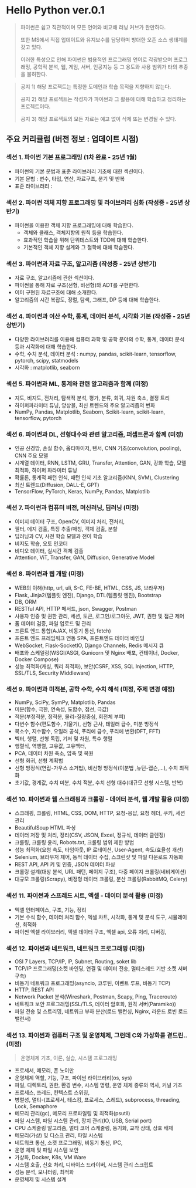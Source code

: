 # Hello Python ver.0.1

> 파이썬은 쉽고 직관적이며 모든 언어와 비교해 러닝 커브가 완만하다.
>
> 또한 MS에서 직접 업데이트와 유지보수를 담당하며 방대한 오픈 소스 생태계를 갖고 있다.
>
> 이러한 특성으로 인해 파이썬은 범용적인 프로그래밍 언어로 각광받으며 프로그래밍, 공학적 분석, 웹, 게임, 서버, 인공지능 등
> 그 용도와 사용 범위가 타의 추종을 불허한다.
>

> 공지 1)
> 해당 프로젝트는 특정한 도메인과 학습 목적을 지향하지 않는다.
>
> 공지 2)
> 해당 프로젝트는 작성자가 파이썬과 그 활용에 대해 학습하고 정리하는 프로젝트이다.
>
> 공지 3)
> 해당 프로젝트의 모든 자료는 예고 없이 삭제 또는 변경될 수 있다.
>

## 주요 커리큘럼 (버전 정보 : 업데이트 시점)

### 섹션 1. 파이썬 기본 프로그래밍 (1차 완료 - 25년 1월)

- 파이썬의 기본 문법과 표준 라이브러리 기초에 대한 섹션이다.
- 기본 문법 : 변수, 타입, 연산, 자료구조, 분기 및 반복
- 표준 라이브러리 :

### 섹션 2. 파이썬 객체 지향 프로그래밍 및 라이브러리 심화 (작성중 - 25년 상반기)

- 파이썬을 이용한 객체 지향 프로그래밍에 대해 학습한다.
    - 객체와 클래스, 객체지향의 원칙 등을 학습한다.
    - 효과적인 학습을 위해 단위테스트와 TDD에 대해 학습한다.
    - 기본적인 객체 지향 설계와 그 철학에 대해 학습한다.

### 섹션 3. 파이썬과 자료 구조, 알고리즘 (작성중 - 25년 상반기)

- 자료 구조, 알고리즘에 관한 섹션이다.
- 파이썬을 통해 자료 구조(선형, 비선형)와 ADT를 구현한다.
- 이미 구현된 자료구조에 대해 소개한다.
- 알고리즘의 시간 복잡도, 정렬, 탐색, 그래프, DP 등에 대해 학습한다.

### 섹션 4. 파이썬과 이산 수학, 통계, 데이터 분석, 시각화 기본 (작성중 - 25년 상반기)

- 다양한 라이브러리를 이용해 컴퓨터 과학 및 공학 분야의 수학, 통계, 데이터 분석 등과 시각화에 대해 학습한다.
- 수학, 수치 분석, 데이터 분석 : numpy, pandas, scikit-learn, tensorflow, pytorch, scipy, statmodels
- 시각화 : matplotlib, seaborn

### 섹션 5. 파이썬과 ML, 통계와 관련 알고리즘과 함께 (미정)

- 지도, 비지도, 전처리, 탐색적 분석, 평가, 분류, 회귀, 차원 축소, 결정 트리
- 하이퍼파라미터 튜닝, 앙상블, 최신 트렌드와 주요 알고리즘의 변화
- NumPy, Pandas, Matplotlib, Seaborn, Scikit-learn, scikit-learn, tensorflow, pytorch

### 섹션 6. 파이썬과 DL, 선형대수와 관련 알고리즘, 퍼셉트론과 함께 (미정)

- 인공 신경망, 손실 함수, 옵티마이저, 텐서, CNN 기초(convolution, pooling), CNN 주요 모델
- 시계열 데이터, RNN, LSTM, GRU, Transfer, Attention, GAN, 강화 학습, 모델 최적화, 하이퍼 파라미터 튜닝
- 확률론, 통계적 패턴 인식, 패턴 인식 기초 알고리즘(KNN, SVM), Clustering
- 최신 트렌드(Diffusion, DALL-E, GPT)
- TensorFlow, PyTorch, Keras, NumPy, Pandas, Matplotlib

### 섹션 7. 파이썬과 컴퓨터 비전, 머신러닝, 딥러닝 (미정)

- 이미지 데이터 구조, OpenCV, 이미지 처리, 전처리,
- 필터, 에지 검출, 특징 추출/매칭, 객체 검출, 분할
- 딥러닝과 CV, 사전 학습 모델과 전이 학습
- 비지도 학습, 오토 인코더
- 비디오 데이터, 실시간 객체 검출
- Attention, ViT, Transfer, GAN, Diffusion, Generative Model

### 섹션 8. 파이썬과 웹 개발 (미정)

- WEB의 이해(http, url, uli, S-C, FE-BE, HTML, CSS, JS, 브라우저)
- Flask, Jinja2(템플릿 엔진), Django, DTL(템플릿 엔진), Bootstrap
- DB, ORM
- RESTful API, HTTP 메서드, json, Swagger, Postman
- 사용자 인증 및 권한 관리, 세션, 토큰, 로그인/로그아웃, JWT, 권한 및 접근 제어
- 폼 데이터 검증, 파일 업로드 및 관리
- 프론트 엔드 통합(AJAX, 비동기 통신, fetch)
- 프론트 엔드 프레임워크 연동 SPA, 프론트엔드 데이터 바인딩
- WebSocket, Flask-SocketIO, Django Channels, Redis 메시지 큐
- 배포와 스케일링(WSGI/ASGI, Gunicorn 및 Nginx 배포, 컨테이너, Docker, Docker Compose)
- 성능 최적화(캐싱, 쿼리 최적화), 보안(CSRF, XSS, SQL Injection, HTTP, SSL/TLS, Security Middleware)

### 섹션 9. 파이썬과 미적분, 공학 수학, 수치 해석 (미정, 주제 변경 예정)

- NumPy, SciPy, SymPy, Matplotlib, Pandas
- 미분(함수, 극한, 연속성, 도함수, 접선, 극값)
- 적분(부정적분, 정적분, 물리-질량중심, 회전체 부피)
- 다변수 함수(편도함수, 기울기), 선형 근사, 테일러 급수, 미분 방정식
- 복소수, 지수함수, 오일러 공식, 푸리에 급수, 푸리에 변환(DFT, FFT)
- 벡터, 행렬, 선형 독립, 기저 및 차원, 특수 행렬
- 행렬식, 역행렬, 고유값, 고유백터,
- PCA, 데이터 차원 축소, 압축 및 복원
- 선형 회귀, 선형 계획법
- 선형 방정식(연립-가우스 소거법), 비선형 방정식(이분법 ,뉴턴-랩슨,...), 수치 최적화
- 초기값, 경계값, 수치 미분, 수치 적분, 수치 선형 대수(대규모 선형 시스템, 반복)

### 섹션 10. 파이썬과 웹 스크래핑과 크롤링 - 데이터 분석, 웹 개발 활용 (미정)

- 스크래핑, 크롤링, HTML, CSS, DOM, HTTP, 요청-응답, 요청 헤더, 쿠키, 세션 관리
- BeautifulSoup HTML 파싱
- 데이터 저장 및 처리, 정리(CSV, JSON, Excel, 정규식, 데이터 클렌징)
- 크롤링, 크롤링 윤리, Robots.txt, 크롤링 범위 제한 방법
- 성능 최적화(요청 속도, 타임아웃, IP 로테이션, User-Agent, 속도/효율성 개선)
- Selenium, 브라우저 제어, 동적 데이터 수집, 스크린샷 및 파일 다운로드 자동화
- REST API, API 키 및 인증, JSON 데이터 파싱
- 크롤링 설계(대상 분석, URL 패턴, 페이지 구조), 다중 페이지 크롤링(네비게이션)
- 대규모 크롤링(Scrapy), 비정형 데이터 크롤링, 분산 크롤링(RabbitMQ, Celery)

### 섹션 11. 파이썬과 스프레드 시트, 엑셀 - 데이터 분석 활용  (미정)

- 엑셀 인터페이스, 구조, 기능, 정리
- 기본 수식 함수, 데이터 처리 함수, 엑셀 차트, 시각화, 통계 및 분석 도구, 시뮬레이션, 최적화
- 파이썬 엑셀 라이브러리, 엑셀 데이터 구조, 엑셀 api, 오류 처리, 디버깅,

### 섹션 12. 파이썬과 네트워크, 네트워크 프로그래밍  (미정)

- OSI 7 Layers, TCP/IP, IP, Subnet, Routing, soket lib
- TCP/IP 프로그래밍(소켓 바인딩, 연결 및 데이터 전송, 멀티스레드 기반 소켓 서버 구축)
- 비동기 네트워크 프로그래밍(asyncio, 코루틴, 이벤트 루프, 비동기 TCP)
- HTTP, REST API
- Network Packet 분석(Wireshark, Postman, Scapy, Ping, Traceroute)
- 네트워크 보안 프로그래밍(SSL/TLS, 데이터 암호화, 원격 서버(Paramiko))
- 파일 전송 및 스트리밍, 네트워크 부하 분산(로드 밸런싱, Nginx, 라운드 로빈 로드 밸런서)

### 섹션 13. 파이썬과 컴퓨터 구조 및 운영체제, 그런데 C와 가상화를 곁드린..  (미정)

> 운영체제 기초, 이론, 실습, 시스템 프로그래밍

- 프로세서, 메모리, 폰 노이만
- 운영체제 역할, 기능, 구조, 파이썬 라이브러리(os, sys)
- 파일, 디렉토리, 권한, 환경 변수, 시스템 명령, 운영 체제 종류와 역사, 커널 기초
- 프로세스, 쓰레드, 컨텍스트 스위칭,
- 병렬성, 멀티-(프로세서, 테스킹, 프로세스, 스레드), subprocess, threading, Lock, Semaphore
- 메모리 관리(gc), 메모리 프로파일링 및 최적화(psutil)
- 파일 시스템, 파일 시스템 관리, 장치 관리(IO, USB, Serial port)
- CPU 스케줄링 알고리즘, 멀티 코어 스케줄링, 동기화, 교착 상태, 상호 배제
- 메모리(가상) 및 디스크 관리, 파일 시스템
- 네트워크 통신, 소캣 프로그래밍, 비동기 통신, IPC,
- 운영 체제 및 파일 시스템 보안
- 가상화, Docker, K8s, VM Ware
- 시스템 호출, 신호 처리, 디바이스 드라이버, 시스템 관리 스크립트
- 성능 분석, 모니터링, 최적화
- 운영체제 및 시스템 설계

